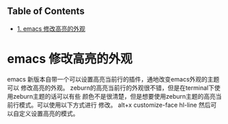 <div id="table-of-contents">
<h2>Table of Contents</h2>
<div id="text-table-of-contents">
<ul>
<li><a href="#sec-1">1. emacs 修改高亮的外观</a></li>
</ul>
</div>
</div>

# emacs 修改高亮的外观<a id="sec-1" name="sec-1"></a>

emacs 新版本自带一个可以设置高亮当前行的插件，通地改变emacs外观的主题可以
修改高亮的外观。
  zeburn的高亮当前行的外观很不错，但是在terminal下使用zeburn主题的话可以有些
颜色不是很清楚，但是想要使用zeburn主题的高亮当前行模式。可以使用以下方式进行
修改。
  alt+x  customize-face   hl-line 然后可以自定义设置高亮的模式。

